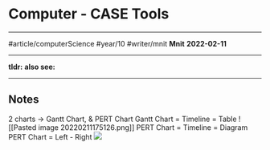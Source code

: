 # Computer - CASE Tools
---
#article/computerScience #year/10 #writer/mnit
**Mnit**
**2022-02-11**

---
**tldr:**
**also see:**

---
## Notes
2 charts -> Gantt Chart, & PERT Chart
Gantt Chart = Timeline = Table
![[Pasted image 20220211175126.png]]
PERT Chart = Timeline = Diagram
PERT Chart = Left - Right
![](https://upload.wikimedia.org/wikipedia/commons/thumb/3/37/Pert_chart_colored.svg/2560px-Pert_chart_colored.svg.png)
